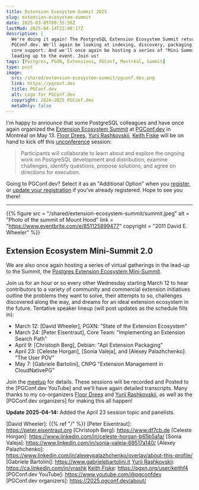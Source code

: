 ```yaml
---
title: Extension Ecosystem Summit 2025
slug: extension-ecosystem-summit
date: 2025-03-05T00:35:56Z
lastMod: 2025-04-14T22:48:17Z
description: |
  We're doing it again! The PostgreSQL Extension Ecosystem Summit returns to
  PGConf.dev. We'll again be looking at indexing, discovery, packaging, and
  core support. And we'll once again be hosting a series of "Mini Summits"
  leading up to the event. Join us!
tags: [Postgres, PGXN, Extensions, PGConf, Montréal, Summit]
type: post
image:
  src: /shared/extension-ecosystem-summit/pgconf.dev.png
  link: https://pgconf.dev
  title: PGConf.dev
  alt: Logo for PGConf.dev
  copyright: 2024–2025 PGConf.dev
  metaOnly: false
---
```


I'm happy to announce that some PostgreSQL colleagues and have once again
organized the [Extension Ecosystem Summit] at [PGConf.dev] in Montréal on May
13. [Floor Drees], [Yurii Rashkovskii], [Keith Fiske] will be on hand to kick
off this [unconference] session:

> Participants will collaborate to learn about and explore the ongoing work on
> PostgreSQL development and distribution, examine challenges, identify
> questions, propose solutions, and agree on directions for execution.

Going to PGConf.dev? Select it as an "Additional Option" when you [register],
or [update your registration][register] if you've already registered. Hope to
see you there!

---

{{% figure
    src       = "/shared/extension-ecosystem-summit/summit.jpeg"
    alt       = "Photo of the summit of Mount Hood"
    link      = "https://www.eventbrite.com/e/851125899477"
    copyright = "2011 David E. Wheeler"
%}}

## Extension Ecosystem Mini-Summit 2.0

We are also once again hosting a series of virtual gatherings in the lead-up
to the Summit, the [Postgres Extension Ecosystem Mini-Summit][meetup].

Join us for an hour or so every other Wednesday starting March 12 to hear
contributors to a variety of community and commercial extension initiatives
outline the problems they want to solve, their attempts to so, challenges
discovered along the way, and dreams for an ideal extension ecosystem in the
future. Tentative speaker lineup (will post updates as the schedule fills in):

*   March 12: [David Wheeler], PGXN: "State of the Extension Ecosystem”
*   March 24: [Peter Eisentraut], Core Team: "Implementing an Extension Search Path" 
*   April 9: [Christoph Berg], Debian: "Apt Extension Packaging"
*   April 23: [Celeste Horgan], [Sonia Valeja], and [Alexey Palazhchenko]: "The
    User POV"
*   May 7: [Gabriele Bartolini], CNPG "Extension Management in CloudNativePG"

Join the [meetup] for details. These sessions will be recorded and Posted to
the [PGConf.dev YouTube] and we'll have again detailed transcripts. Many
thanks to my co-organizers [Floor Drees] and [Yurii Rashkovskii], as well as
the [PGConf.dev organizers] for making this all happen!

**Update 2025-04-14:** Added the April 23 session topic and panelists.

  [Extension Ecosystem Summit]: https://www.pgevents.ca/events/pgconfdev2025/schedule/session/241/
    "PGConf.dev: Extensions Ecosystem Summit"
  [PGConf.dev]: https://2025.pgconf.dev "PostgreSQL Development Conference 2025"
  [register]: https://www.pgevents.ca/events/pgconfdev2025/register/
    "Register for PGConf.dev or Update your Registration"
  [Floor Drees]: https://www.linkedin.com/in/floordrees/
  [Yurii Rashkovskii]: https://yrashk.com
  [Keith Fiske]: https://www.keithf4.com
  [unconference]: https://en.wikipedia.org/wiki/Unconference "Wikipedia: Unconference"
  [meetup]: https://www.meetup.com/postgres-extensions-ecosystem-mini-summits/
    "Postgres Extension Ecosystem Mini-Summit on Meetup"
  [David Wheeler]: {{% ref "/" %}}
  [Peter Eisentraut]: https://peter.eisentraut.org
  [Christoph Berg]: https://www.df7cb.de
  [Celeste Horgan]: https://www.linkedin.com/in/celeste-horgan-b65b5a1a/
  [Sonia Valeja]: https://www.linkedin.com/in/sonia-valeja-69517a140/
  [Alexey Palazhchenko]: https://www.linkedin.com/in/alexeypalazhchenko/overlay/about-this-profile/
  [Gabriele Bartolini]: https://www.gabrielebartolini.it
  [Yurii Rashkovskii]: https://ca.linkedin.com/in/yrashk
  [Keith Fiske]: https://pgxn.org/user/keithf4
  [PGConf.dev YouTube]: https://www.youtube.com/@pgconfdev
  [PGConf.dev organizers]: https://2025.pgconf.dev/about/
